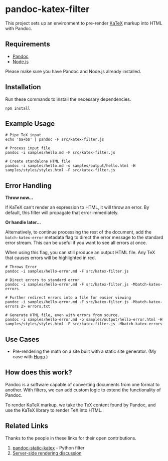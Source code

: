 # pandoc-katex-filter

This project sets up an environment to pre-render [KaTeX](https://katex.org/) markup into HTML with Pandoc. 

## Requirements
- [Pandoc](https://pandoc.org/)
- [Node.js](https://nodejs.org/en/)

Please make sure you have Pandoc and Node.js already installed.

## Installation

Run these commands to install the necessary dependencies.

```
npm install
```

## Example Usage

```
# Pipe TeX input
echo '$a+b$' | pandoc -F src/katex-filter.js

# Process input file
pandoc -i samples/hello.md -F src/katex-filter.js

# Create standalone HTML file
pandoc -i samples/hello.md -o samples/output/hello.html -H samples/styles/styles.html -F src/katex-filter.js
```

## Error Handling

**Throw now...**

If KaTeX can't render an expression to HTML, it will throw an error. By default, this filter will propagate that error immediately.

**Or handle later...**

Alternatively, to continue processing the rest of the document, add the `batch-katex-error` metadata flag to direct the error message to the standard error stream. This can be useful if you want to see all errors at once.

When using this flag, you can still produce an output HTML file. Any TeX that causes errors will be highlighted in red.

```
# Throws Error
pandoc -i samples/hello-error.md -F src/katex-filter.js

# Direct errors to standard error
pandoc -i samples/hello-error.md -F src/katex-filter.js -Mbatch-katex-errors

# Further redirect errors into a file for easier viewing
pandoc -i samples/hello-error.md -F src/katex-filter.js -Mbatch-katex-errors 2> errors.txt

# Generate HTML file, even with errors from source.
pandoc -i samples/hello-error.md -o samples/output/hello-error.html -H samples/styles/styles.html -F src/katex-filter.js -Mbatch-katex-errors
```

## Use Cases
- Pre-rendering the math on a site built with a static site generator. (My case with [Hugo](https://gohugo.io/).)

## How does this work?
Pandoc is a software capable of converting documents from one format to another. With filters, we can add custom logic to extend the functionality of Pandoc.

To render KaTeX markup, we take the TeX content found by Pandoc, and use the KaTeX library to render TeX into HTML.

## Related Links
Thanks to the people in these links for their open contributions.
1) [pandoc-static-katex](https://github.com/Zaharid/pandoc_static_katex) - Python filter
2) [Server-side rendering discussion](https://github.com/jgm/pandoc/issues/6651)
